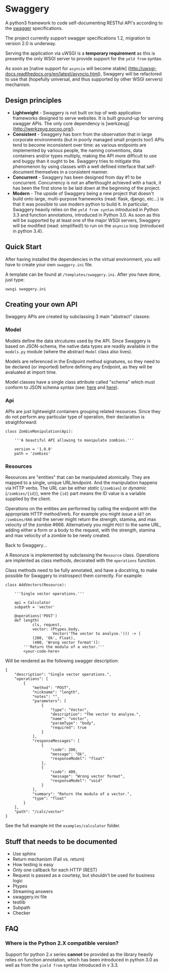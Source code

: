 Swaggery
========

A python3 framework to code self-documenting RESTful API's according to the
[swagger](https://swagger.io) specifications.

The project currently support swagger specifications 1.2, migration to version
2.0 is underway.

Serving the application via uWSGI is a **temporary requirement** as this is
presently the only WSGI server to provide support for the `yeld from` syntax.

As soon as [native support for `asyncio` will become stable]
(http://uwsgi-docs.readthedocs.org/en/latest/asyncio.html), Swaggery will be
refactored to use that (hopefully universal, and thus supported by other WSGI
servers) mechanism.



Design principles
-----------------

  - **Lightweight** - Swaggery is not built on top of web application
    frameworks designed to serve websites.  It is built ground-up for serving
    swagger APIs.  The only core dependency is [werkzeug]
    (http://werkzeug.pocoo.org/).
  - **Consistent** - Swaggery has born from the observation that in large
    corporate environments (but in poorly managed small projects too!) APIs
    tend to become inconsistent over time: as various endpoints are implemented
    by various people, the naming conventions, data containers and/or types
    multiply, making the API more difficult to use and buggy than it ought to
    be.  Swaggery tries to mitigate this phenomenon by using classes with a
    well defined interface that self-document themselves in a consistent
    manner.
  - **Concurrent** - Swaggery has been designed from day #1 to be concurrent.
    Concurrency is not an afterthought achieved with a hack, it has been the
    first stone to be laid down at the beginning of the project.
  - **Modern** - The upside of Swaggery being a new project that doesn't build
    onto large, multi-purpose frameworks (read: flask, django, etc...) is that
    it was possible to use modern python to build it.  In particular,
    Swaggery heavily relies on the `yeld from syntax` introduced in Python 3.3
    and function annotations, introduced in Python 3.0.  As soon as this will
    be supported by at least one of the major WSGI servers, Swaggery will
    be modified (read: simplified!) to run on the `asyncio` loop (introduced
    in python 3.4).


Quick Start
-----------

After having installed the dependencies in the virtual environment, you will
have to create your own `swaggery.ini` file.

A template can be found at `/templates/swaggery.ini`.  After you have done,
just type:

    uwsgi swaggery.ini



Creating your own API
---------------------

Swaggery APIs are created by subclassing 3 main "abstract" classes:

### Model ###

Models define the data strcutures used by the API.  Since Swaggery is based on
JSON-schema, the native data types are readily available in the `models.py`
module (where the abstract `Model` class also lives).

Models are referenced in the Endpoint method signatures, so they need to be
declared (or imported) before defining any Endpoint, as they will be avaluated
at import time.

Model classes have a single class attribute called "schema" which must conform
to JSON schema syntax (see: [here](http://json-schema.org/) and
[here](https://github.com/wordnik/swagger-core/wiki/datatypes)).


### Api ###

APIs are just lightweight containers grouping related resources.  Since they do
not perform any particular type of operation, their declaration is
straighforward:

    class ZombieManipulation(Api):

        '''A beautiful API allowing to manipulate zombies.'''

        version = '1.0.0'
        path = 'zombies'


### Resources ###

Resources are "entities" that can be manipulated atomically.  They are mapped
to a single, unique URL/endpoint.  And the manipulation happens via HTTP verbs.
The URL can be either _static_ (`/zombies`) or _dynamic_ (`/zombies/{id}`),
were the `{id}` part means the ID value is a variable supplied by the client.

Operations on the entities are performed by calling the endpoint with the
appropriate HTTP method/verb.  For example you might issue a `GET` on
`/zombies/666` and the server might return the strength, stamina, and max
velocity of the zombie #666.  Alternatively you might `POST` to the same URL,
adding either a form or a body to the request, with the strength, stamina and
max velocity of a zombie to be newly created.

Back to Swaggery...

A Resoruce is implemented by subclassing the `Resource` class.  Operations are
implented as class methods, decorated with the `operations` function.

Class methods need to be fully annotated, and have a docstring, to make
possible for Swaggery to instrospect them correctly.  For example:

    class AddVectors(Resource):

        '''Single vector operations.'''

        api = Calculator
        subpath = 'vector'

        @operations('POST')
        def length(
                cls, request,
                vector: (Ptypes.body,
                         Vector('The vector to analyse.'))) -> [
                (200, 'Ok', Float),
                (400, 'Wrong vector format')]:
            '''Return the modulo of a vector.'''
            <your-code-here>

Will be rendered as the following swagger description:

    {
        "description": "Single vector operations.", 
        "operations": [
            {
                "method": "POST", 
                "nickname": "length", 
                "notes": "", 
                "parameters": [
                    {
                        "type": "Vector",
                        "description": "The vector to analyse.", 
                        "name": "vector", 
                        "paramType": "body", 
                        "required": true
                    }
                ], 
                "responseMessages": [
                    {
                        "code": 200, 
                        "message": "Ok", 
                        "responseModel": "float"
                    }, 
                    {
                        "code": 400, 
                        "message": "Wrong vector format", 
                        "responseModel": "void"
                    }
                ], 
                "summary": "Return the modulo of a vector.", 
                "type": "float"
            }
        ], 
        "path": "/calc/vector"
    }

See the full example int the `examples/calculator` folder.



Stuff that needs to be documented
---------------------------------

  - Use sphinx
  - Return mechanism (Fail vs. return)
  - How testing is easy
  - Only one callback for each HTTP (REST)
  - Request is passed as a courtesy, but shouldn't be used for business logic
  - Ptypes
  - Streaming answers
  - swaggery.ini file
  - testlib
  - Subpath
  - Checker



FAQ
---


### Where is the Python 2.X compatible version? ###

Support for python 2.x series **cannot** be provided as the library heavily
relies on function annotation, which has been introduced in python 3.0 as well
as from the `yield from` syntax introduced in v 3.3.

